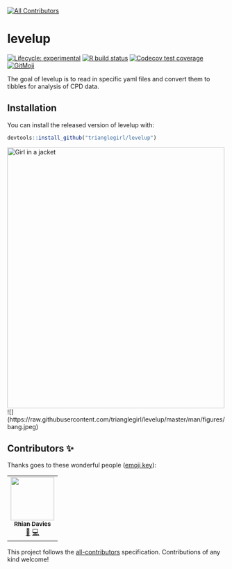 
<!-- ALL-CONTRIBUTORS-BADGE:START - Do not remove or modify this section -->
[![All Contributors](https://img.shields.io/badge/all_contributors-1-orange.svg?style=flat-square)](#contributors-)
<!-- ALL-CONTRIBUTORS-BADGE:END -->
# levelup

<!-- badges: start -->
[![Lifecycle: experimental](https://img.shields.io/badge/lifecycle-experimental-orange.svg)](https://www.tidyverse.org/lifecycle/#experimental)
[![R build status](https://github.com/trianglegirl/levelup/workflows/R-CMD-check/badge.svg)](https://github.com/trianglegirl/levelup/actions)
[![Codecov test coverage](https://codecov.io/gh/trianglegirl/levelup/branch/master/graph/badge.svg)](https://codecov.io/gh/trianglegirl/levelup?branch=master)
[![GitMoji](https://img.shields.io/badge/gitmoji-%20😜%20😍-FFDD67.svg?style=flat-square)](https://gitmoji.carloscuesta.me)
<!-- badges: end -->

The goal of levelup is to read in specific yaml files and convert them to tibbles for analysis of CPD data.

## Installation

You can install the released version of levelup with:

```r
devtools::install_github("trianglegirl/levelup")
```
<img src="https://raw.githubusercontent.com/trianglegirl/levelup/master/man/figures/bang.jpeg" alt="Girl in a jacket" width="500" height="600">
![](https://raw.githubusercontent.com/trianglegirl/levelup/master/man/figures/bang.jpeg)


## Contributors ✨

Thanks goes to these wonderful people ([emoji key](https://allcontributors.org/docs/en/emoji-key)):

<!-- ALL-CONTRIBUTORS-LIST:START - Do not remove or modify this section -->
<!-- prettier-ignore-start -->
<!-- markdownlint-disable -->
<table>
  <tr>
    <td align="center"><a href="http://trianglegirl.rbind.io"><img src="https://avatars2.githubusercontent.com/u/7017740?v=4" width="100px;" alt=""/><br /><sub><b>Rhian Davies</b></sub></a><br /><a href="#ideas-trianglegirl" title="Ideas, Planning, & Feedback">🤔</a> <a href="https://github.com/trianglegirl/levelup/commits?author=trianglegirl" title="Code">💻</a></td>
  </tr>
</table>

<!-- markdownlint-enable -->
<!-- prettier-ignore-end -->
<!-- ALL-CONTRIBUTORS-LIST:END -->

This project follows the [all-contributors](https://github.com/all-contributors/all-contributors) specification. Contributions of any kind welcome!

